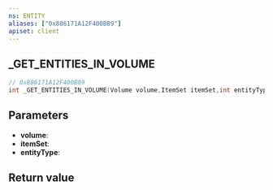 ```yaml
---
ns: ENTITY
aliases: ["0x886171A12F400B89"]
apiset: client
---
```

## _GET_ENTITIES_IN_VOLUME

```c
// 0x886171A12F400B89
int _GET_ENTITIES_IN_VOLUME(Volume volume,ItemSet itemSet,int entityType);
```


## Parameters
* **volume**:
* **itemSet**:
* **entityType**:

## Return value